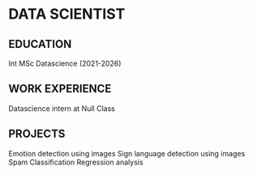 # DATA SCIENTIST

## EDUCATION
Int MSc Datascience (2021-2026)

## WORK EXPERIENCE
Datascience intern at Null Class

## PROJECTS
Emotion detection using images
Sign language detection using images
Spam Classification
Regression analysis

